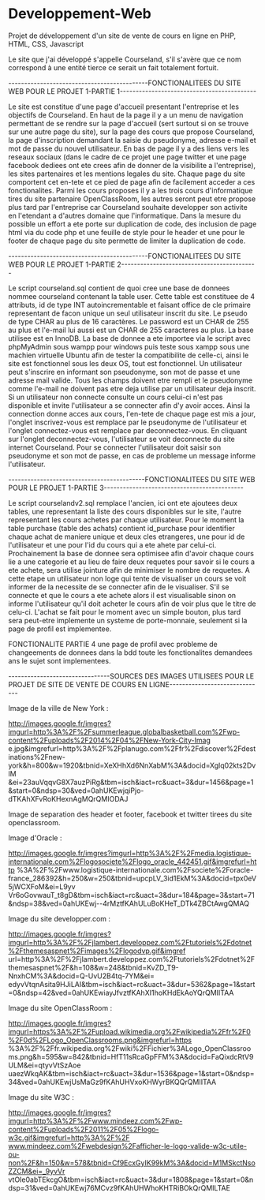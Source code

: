 # Developpement-Web
Projet de développement d'un site de vente de cours en ligne en PHP, HTML, CSS, Javascript

Le site que j'ai développé s'appelle Courseland, s'il s'avère que ce nom correspond à une entité tierce ce serait un fait totalement fortuit.



--------------------------------------------FONCTIONALITEES DU SITE WEB POUR LE PROJET 1-PARTIE 1-------------------------------------------


Le site est constitue d'une page d'accueil presentant l'entreprise et les objectifs de Courseland. En haut de la page il y a un menu de 
navigation permettant de se rendre sur la page d'accueil (sert surtout si on se trouve sur une autre page du site), sur la page des cours 
que propose Courseland, la page d'inscription demandant la saisie du pseudonyme, adresse e-mail et mot de passe du nouvel utilisateur.
En bas de page il y a des liens vers les reseaux sociaux (dans le cadre de ce projet une page twitter et une page facebook dediees ont ete 
crees afin de donner de la visibilite a l'entreprise), les sites partenaires et les mentions legales du site.
Chaque page du site comportent cet en-tete et ce pied de page afin de facilement acceder a ces fonctionalites. Parmi les cours proposes il
y a les trois cours d'informatique tires du site partenaire OpenClassRoom, les autres seront peut etre propose plus tard par l'entreprise 
car Courseland souhaite developper son activite en l'etendant a d'autres domaine que l'informatique.
Dans la mesure du possible un effort a ete porte sur duplication de code, des inclusion de page html via du code php et une feuille de style
pour le header et une pour le footer de chaque page du site permette de limiter la duplication de code.


--------------------------------------------FONCTIONALITEES DU SITE WEB POUR LE PROJET 1-PARTIE 2-------------------------------------------


Le script courseland.sql contient de quoi cree une base de donnees nommee courseland contenant la table user. Cette table est constituee de
4 attributs, id de type INT autoincrementable et faisant office de cle primaire representant de facon unique un seul utilisateur inscrit
du site. Le pseudo de type CHAR au plus de 16 caractères. Le password est un CHAR de 255 au plus et l'e-mail lui aussi est un CHAR de 255
caracteres au plus. La base utilisee est en InnoDB. La base de donnee a ete importee via le script avec phpMyAdmin sous wampp pour windows
puis teste sous xampp sous une machien virtuelle Ubuntu afin de tester la compatibilite de celle-ci, ainsi le site est fonctionnel sous les
deux OS, tout est fonctionnel.
Un utilisateur peut s'inscrire en informant son pseudonyme, son mot de passe et une adresse mail valide. Tous les champs doivent etre rempli
et le pseudonyme comme l'e-mail ne doivent pas etre deja utilise par un utilisateur deja inscrit. Si un utilisateur non connecte consulte un
cours celui-ci n'est pas disponible et invite l'utilisateur a se connecter afin d'y avoir acces. Ainsi la connection donne acces aux cours,
l'en-tete de chaque page est mis a jour, l'onglet inscrivez-vous est remplace par le pseudonyme de l'utilisateur et l'onglet connectez-vous
est remplace par deconnectez-vous. En cliquant sur l'onglet deconnectez-vous, l'utilisateur se voit deconnecte du site internet Courseland.
Pour se connecter l'utilisateur doit saisir son pseudonyme et son mot de passe, en cas de probleme un message informe l'utilisateur.


-------------------------------------------FONCTIONALITEES DU SITE WEB POUR LE PROJET 1-PARTIE 3--------------------------------------------


Le script courselandv2.sql remplace l'ancien, ici ont ete ajoutees deux tables, une representant la liste des cours disponibles sur le site,
l'autre representant les cours achetes par chaque utilisateur. Pour le moment la table purchase (table des achats) contient id_purchase pour
identifier chaque achat de maniere unique et deux cles etrangeres, une pour id de l'utilisateur et une pour l'id du cours qui a ete ahete
par celui-ci. Prochainement la base de donnee sera optimisee afin d'avoir chaque cours lie a une categorie et au lieu de faire deux requetes
pour savoir si le cours a ete achete, sera utilise jointure afin de minimiser le nombre de requetes. A cette etape un utilisateur non loge
qui tente de visualiser un cours se voit informer de la necessite de se connecter afin de le visualiser. S'il se connecte et que le cours a
ete achete alors il est visualisable sinon on informe l'utilisateur qu'il doit acheter le cours afin de voir plus que le titre de celu-ci.
L'achat se fait pour le moment avec un simple bouton, plus tard sera peut-etre implemente un systeme de porte-monnaie, seulement si la page
de profil est implementee.


FONCTIONALITE PARTIE 4 
une page de profil avec probleme de changeements de donnees dans la bdd
toute les fonctionalites demandees ans le sujet sont implementees.

--------------------------------SOURCES DES IMAGES UTILISEES POUR LE PROJET DE SITE DE VENTE DE COURS EN LIGNE------------------------------


Image de la ville de New York :

http://images.google.fr/imgres?imgurl=http%3A%2F%2Fsummerleague.globalbasketball.com%2Fwp-content%2Fuploads%2F2014%2F04%2FNew-York-City-Imag
e.jpg&imgrefurl=http%3A%2F%2Fplanugo.com%2Ffr%2Fdiscover%2Fdestinations%2Fnew-york&h=800&w=1920&tbnid=XeXHhXd6NnXabM%3A&docid=Xglq02kts2DvlM
&ei=23auVqqvG8X7auzPiRg&tbm=isch&iact=rc&uact=3&dur=1456&page=1&start=0&ndsp=30&ved=0ahUKEwjqiPjo-dTKAhXFvRoKHexnAgMQrQMIODAJ

Image de separation des header et footer, facebook et twitter tirees du site openclassroom.

Image d'Oracle :

http://images.google.fr/imgres?imgurl=http%3A%2F%2Fmedia.logistique-internationale.com%2Flogosociete%2Flogo_oracle_442451.gif&imgrefurl=http
%3A%2F%2Fwww.logistique-internationale.com%2Fsociete%2Foracle-france_286392&h=250&w=250&tbnid=upcpLV_3id1EkM%3A&docid=tpx0eV5jWCXFoM&ei=L9yv
Vr6oGovwauT_t8gD&tbm=isch&iact=rc&uact=3&dur=184&page=3&start=71&ndsp=38&ved=0ahUKEwj--4rMztfKAhULuBoKHeT_DTk4ZBCtAwgQMAQ

Image du site developper.com :

http://images.google.fr/imgres?imgurl=http%3A%2F%2Fjlambert.developpez.com%2Ftutoriels%2Fdotnet%2Fthemesaspnet%2Fimages%2Flogodvp.gif&imgref
url=http%3A%2F%2Fjlambert.developpez.com%2Ftutoriels%2Fdotnet%2Fthemesaspnet%2F&h=108&w=248&tbnid=KvZD_T9-NnxhCM%3A&docid=Q-UvU2B4tq-7YM&ei=
edyvVtqnAsita9HJiLAI&tbm=isch&iact=rc&uact=3&dur=5362&page=1&start=0&ndsp=42&ved=0ahUKEwiayJfvztfKAhXI1hoKHdEkAoYQrQMIITAA

Image du site OpenClassRoom :

http://images.google.fr/imgres?imgurl=https%3A%2F%2Fupload.wikimedia.org%2Fwikipedia%2Ffr%2F0%2F0d%2FLogo_OpenClassrooms.png&imgrefurl=https
%3A%2F%2Ffr.wikipedia.org%2Fwiki%2FFichier%3ALogo_OpenClassrooms.png&h=595&w=842&tbnid=HfT11sRcaGpFFM%3A&docid=FaQixdcRtV9ULM&ei=qtyvVtSzAoe
uaezWkqAK&tbm=isch&iact=rc&uact=3&dur=1536&page=1&start=0&ndsp=34&ved=0ahUKEwjUsMaGz9fKAhUHVxoKHWyrBKQQrQMIITAA

Image du site W3C :

http://images.google.fr/imgres?imgurl=http%3A%2F%2Fwww.mindeez.com%2Fwp-content%2Fuploads%2F2011%2F05%2Flogo-w3c.gif&imgrefurl=http%3A%2F%2F
www.mindeez.com%2Fwebdesign%2Fafficher-le-logo-valide-w3c-utile-ou-non%2F&h=150&w=578&tbnid=Cf9EcxGyIK99kM%3A&docid=M1MSkctNsoZZCM&ei=_9yvVr
vtOIe0abTEkcgO&tbm=isch&iact=rc&uact=3&dur=1808&page=1&start=0&ndsp=31&ved=0ahUKEwj76MCvz9fKAhUHWhoKHTRiBOkQrQMILTAE
